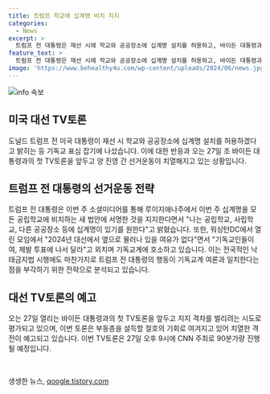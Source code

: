 ```yaml
---
title: 트럼프 학교에 십계명 비치 지지
categories:
  - News
excerpt: >
  트럼프 전 대통령은 재선 시에 학교와 공공장소에 십계명 설치를 허용하고, 바이든 대통령과의 TV토론을 앞두고 양 진영 간 선거운동이 치열해지는 가운데, 기독교 표심을 잡기 위한 노력을 강화하고 있다. 트럼프는 낙태 금지법 지지와 대법원 판사 임명으로 기독교계와의 연관성을 강조하며, TV토론을 통해 지지 격차를 벌리는 전략으로 분석되고 있다. 이 토론에서 유권자 관심사 및 정책 현안 등을 통해 강력한 경쟁이 예상되고 있다.
feature_text: >
  트럼프 전 대통령은 재선 시에 학교와 공공장소에 십계명 설치를 허용하고, 바이든 대통령과의 TV토론을 앞두고 양 진영 간 선거운동이 치열해지는 가운데, 기독교 표심을 잡기 위한 노력을 강화하고 있다. 트럼프는 낙태 금지법 지지와 대법원 판사 임명으로 기독교계와의 연관성을 강조하며, TV토론을 통해 지지 격차를 벌리는 전략으로 분석되고 있다. 이 토론에서 유권자 관심사 및 정책 현안 등을 통해 강력한 경쟁이 예상되고 있다.
image: 'https://www.behealthy4u.com/wp-content/uploads/2024/06/news.jpg'
---
```


<p><img src="https://www.behealthy4u.com/wp-content/uploads/2024/06/news.jpg" alt="info 속보" /></p>

<h2 data-ke-size="size26">미국 대선 TV토론</h2>

<p data-ke-size="size16">도널드 트럼프 전 미국 대통령이 재선 시 학교와 공공장소에 십계명 설치를 허용하겠다고 밝히는 등 기독교 표심 잡기에 나섰습니다. 이에 대한 반응과 오는 27일 조 바이든 대통령과의 첫 TV토론을 앞두고 양 진영 간 선거운동이 치열해지고 있는 상황입니다.</p>

<h2 data-ke-size="size26">트럼프 전 대통령의 선거운동 전략</h2>

<p data-ke-size="size16">트럼프 전 대통령은 이번 주 소셜미디어를 통해 루이지애나주에서 이번 주 십계명을 모든 공립학교에 비치하는 새 법안에 서명한 것을 지지한다면서 "나는 공립학교, 사립학교, 다른 공공장소 등에 십계명이 있기를 원한다"고 밝혔습니다. 또한, 워싱턴DC에서 열린 모임에서 "2024년 대선에서 옆으로 물러나 있을 여유가 없다"면서 "기독교인들이여, 제발 투표에 나서 달라"고 외치며 기독교계에 호소하고 있습니다. 이는 전국적인 낙태금지법 시행에도 마찬가지로 트럼프 전 대통령의 행동이 기독교계 여론과 일치한다는 점을 부각하기 위한 전략으로 분석되고 있습니다.</p>

<h2 data-ke-size="size26">대선 TV토론의 예고</h2>

<p data-ke-size="size16">오는 27일 열리는 바이든 대통령과의 첫 TV토론을 앞두고 지지 격차를 벌리려는 시도로 평가되고 있으며, 이번 토론은 부동층을 설득할 절호의 기회로 여겨지고 있어 치열한 격전이 예고되고 있습니다. 이번 TV토론은 27일 오후 9시에 CNN 주최로 90분가량 진행될 예정입니다.</p>

<p data-ke-size="size16">&nbsp;</p>
생생한 뉴스, <a href="https://qoogle.tistory.com" rel="dofollow">qoogle.tistory.com</a>


